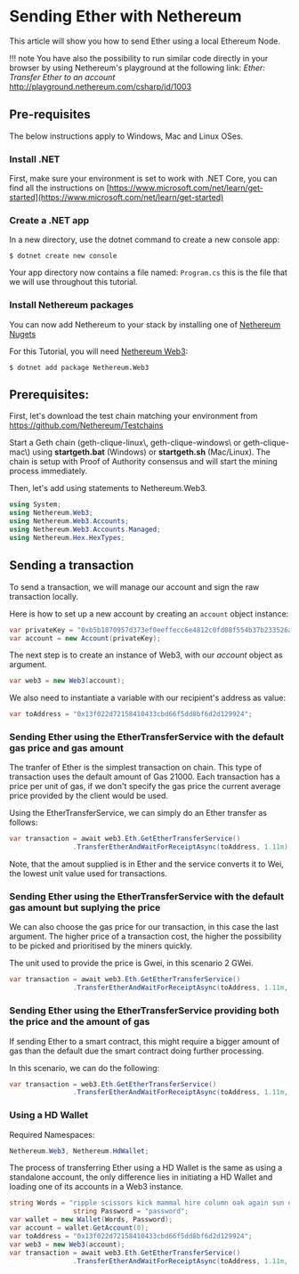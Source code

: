 
# Sending Ether with Nethereum

This article will show you how to send Ether using a local Ethereum Node.

!!! note
    You have also the possibility to run similar code directly in your browser
    by using Nethereum's playground at the following link:
    *Ether: Transfer Ether to an account* http://playground.nethereum.com/csharp/id/1003
    
## Pre-requisites

The below instructions apply to Windows, Mac and Linux OSes.

### Install .NET

First, make sure your environment is set to work with .NET Core, you can find all the instructions on [https://www.microsoft.com/net/learn/get-started](https://www.microsoft.com/net/learn/get-started)

### Create a .NET app

In a new directory, use the dotnet command to create a new console app:

```
$ dotnet create new console
```
 
Your app directory now contains a file named: `Program.cs` this is the file that we will use throughout this tutorial.

### Install Nethereum packages
You can now add Nethereum to your stack by installing one of [Nethereum Nugets](https://www.nuget.org/packages?q=nethereum)

For this Tutorial, you will need  [Nethereum Web3](https://www.nuget.org/packages/Nethereum.Web3/):

```
$ dotnet add package Nethereum.Web3
```

## Prerequisites:

First, let's download the test chain matching your environment from <https://github.com/Nethereum/Testchains>

Start a Geth chain (geth-clique-linux\\, geth-clique-windows\\ or geth-clique-mac\\) using **startgeth.bat** (Windows) or **startgeth.sh** (Mac/Linux). The chain is setup with Proof of Authority consensus and will start the mining process immediately.

Then, let's add using statements to Nethereum.Web3.

```csharp
using System;
using Nethereum.Web3;
using Nethereum.Web3.Accounts;
using Nethereum.Web3.Accounts.Managed;
using Nethereum.Hex.HexTypes;
```

## Sending a transaction

To send a transaction, we will manage our account and sign the raw transaction locally. 

Here is how to set up a new account by creating an `account` object instance:

```csharp
var privateKey = "0xb5b1870957d373ef0eeffecc6e4812c0fd08f554b37b233526acc331bf1544f7";
var account = new Account(privateKey);
```
The next step is to create an instance of Web3, with our *account* object as argument.

```csharp
var web3 = new Web3(account);
```
We also need to instantiate a variable with our recipient's address as value:
```csharp
var toAddress = "0x13f022d72158410433cbd66f5dd8bf6d2d129924";
```

### Sending Ether using the EtherTransferService with the default gas price and gas amount 

The tranfer of Ether is the simplest transaction on chain. This type of transaction uses the default amount of Gas 21000. 
Each transaction has a price per unit of gas, if we don't specify the gas price the current average price provided by the client would be used.

Using the EtherTransferService, we can simply do an Ether transfer as follows:

```csharp
var transaction = await web3.Eth.GetEtherTransferService()
                .TransferEtherAndWaitForReceiptAsync(toAddress, 1.11m);
```

Note, that the amout supplied is in Ether and the service converts it to Wei, the lowest unit value used for transactions.

###  Sending Ether using the EtherTransferService with the default gas amount but suplying the price

We can also choose the gas price for our transaction, in this case the last argument. The higher price of a transaction cost, the higher the possibility to be picked and prioritised by the miners quickly.

The unit used to provide the price is Gwei, in this scenario 2 GWei. 

```csharp
var transaction = await web3.Eth.GetEtherTransferService()
                .TransferEtherAndWaitForReceiptAsync(toAddress, 1.11m, 2);
```

###  Sending Ether using the EtherTransferService providing both the price and the amount of gas

If sending Ether to a smart contract, this might require a bigger amount of gas than the default due the smart contract doing further processing.

In this scenario, we can do the following: 

```csharp
var transaction = web3.Eth.GetEtherTransferService()
                .TransferEtherAndWaitForReceiptAsync(toAddress, 1.11m, 2, new BigInteger(25000));
```
### Using a HD Wallet

Required Namespaces:
```csharp
Nethereum.Web3, Nethereum.HdWallet;
```
The process of transferring Ether using a HD Wallet is the same as using a standalone account, the only difference lies in initiating a HD Wallet and loading one of its accounts in a Web3 instance.
```csharp
string Words = "ripple scissors kick mammal hire column oak again sun offer wealth tomorrow wagon turn fatal";
                string Password = "password";
var wallet = new Wallet(Words, Password);
var account = wallet.GetAccount(0);
var toAddress = "0x13f022d72158410433cbd66f5dd8bf6d2d129924";
var web3 = new Web3(account);
var transaction = await web3.Eth.GetEtherTransferService()
                .TransferEtherAndWaitForReceiptAsync(toAddress, 1.11m, 2);
```
